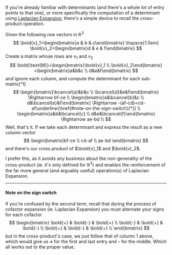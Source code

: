 If you're already familiar with determinants (and there's a whole lot of entry points to that one), or more specifically the computation of a determinant using [Laplacian Expansion](https://www.wikiwand.com/en/Laplace_expansion), there's a simple device to recall the cross-product operation.

Given the following row vectors in $\mathbb{R}^3$
$$
\bold{v}_1=\begin{bmatrix}a & b & c\end{bmatrix} \hspace{1.5em} \bold{v}_2=\begin{bmatrix}d & e & f\end{bmatrix}
$$
Create a matrix whose rows are $v_1$ and $v_2$
$$
\bold{\text{M}}=\begin{bmatrix}\bold{v}_1 \\ \bold{v}_2\end{bmatrix} =\begin{bmatrix}a&b&c \\ d&e&f\end{bmatrix}
$$
and ignore each column, and compute the determinant for each sub-matrix[^1]
$$
\begin{bmatrix}\bcancel{a}&b&c \\ \bcancel{d}&e&f\end{bmatrix} \Rightarrow bf-ce \\
\begin{bmatrix}a&\bcancel{b}&c \\ d&\bcancel{e}&f\end{bmatrix} \Rightarrow -(af-cd)=cd-af\underline{\href{#note-on-the-sign-switch}{*}}  \\
\begin{bmatrix}a&b&\bcancel{c} \\ d&e&\bcancel{f}\end{bmatrix} \Rightarrow ae-bd \\
$$
Well, that's it. If we take each determinant and express the result as a new column vector
$$
\begin{bmatrix}bf-ce \\ cd-af \\ ae-bd \end{bmatrix}
$$
and there's our cross product of $\bold{v}_1$ and $\bold{v}_2$.

I prefer this, as it avoids any business about the non-generality of the cross-product (ie. it's only defined for $\mathbb{R}^3$) and enables the reinforcement of the far more general (and arguably useful) operation(s) of Laplacian Expansion. 

------

#### Note on the sign switch

If you're confused by the second term, recall that during the process of cofactor expansion (ie. Laplacian Expansion) you must alternate your signs for each cofactor
$$
\begin{bmatrix}
\bold{+} & \bold{-} & \bold{+} \\
\bold{-} & \bold{+} & \bold{-} \\
\bold{+} & \bold{-} & \bold{+} \\
\end{bmatrix}
$$
but in the cross-product's case, we just follow that of column 1 above, which would give us **+** for the first and last entry and **-** for the middle. Which all works out to the proper value.
